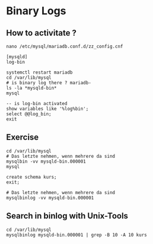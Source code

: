 # Binary Logs 

## How to activitate ? 

```
nano /etc/mysql/mariadb.conf.d/zz_config.cnf
```

```
[mysqld]
log-bin
```

```
systemctl restart mariadb
cd /var/lib/mysql
# is binary log there ? mariadb-
ls -la *mysqld-bin* 
mysql
```

```
-- is log-bin activated 
show variables like '%log%bin';
select @@log_bin;
exit
```

## Exercise 

```
cd /var/lib/mysql
# Das letzte nehmen, wenn mehrere da sind 
mysqlbin -vv mysqld-bin.000001
mysql
```

```
create schema kurs;
exit;
```

```
# Das letzte nehmen, wenn mehrere da sind 
mysqlbinlog -vv mysqld-bin.000001
```

## Search in binlog with Unix-Tools 

```
cd /var/lib/mysql
mysqlbinlog mysqld-bin.000001 | grep -B 10 -A 10 kurs
```
